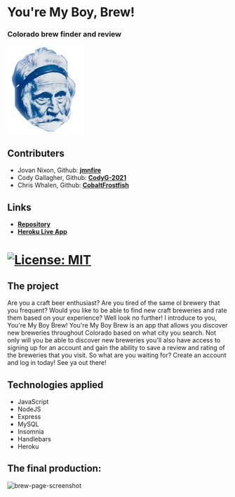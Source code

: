 # You're My Boy, Brew!
### Colorado brew finder and review

![boy-brew-pic](./public/images/brew2.png)


## Contributers
* Jovan Nixon, Github: **[jmnfire](https://github.com/jmnfire)**
* Cody Gallagher, Github: **[CodyG-2021](https://github.com/CodyG-2021)**
* Chris Whalen, Github: **[CobaltFrostfish](https://github.com/CobaltFrostfish)**


## Links
* **[Repository](https://github.com/CobaltFrostfish/You-re-My-Boy-Brew)**
* **[Heroku Live App](https://afternoon-sands-66827.herokuapp.com/)**
# [![License: MIT](https://img.shields.io/badge/License-MIT-yellow.svg)](https://opensource.org/licenses/MIT)

## The project
Are you a craft beer enthusiast? Are you tired of the same ol brewery that you frequent? Would you like to be able to find new craft breweries and rate them based on your experience? Well look no further! I introduce to you, You're My Boy Brew! You're My Boy Brew is an app that allows you discover new breweries throughout Colorado based on what city you search. Not only will you be able to discover new breweries you'll also have access to signing up for an account and gain the ability to save a review and rating of the breweries that you visit. So what are you waiting for? Create an account and log in today! See ya out there!

## Technologies applied
* JavaScript
* NodeJS
* Express
* MySQL
* Insomnia
* Handlebars
* Heroku


## The final production:
![brew-page-screenshot](./public/images/boy-brew-screenshot.png)